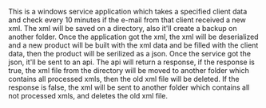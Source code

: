 This is a windows service application which takes a specified client data and check every 10 minutes if the e-mail from that client received a new xml.
The xml will be saved on a directory, also it'll create a backup on another folder.
Once the application got the xml, the xml will be deserialized and a new product will be built with the xml data and be filled with the client data, then the product will be serilized as a json.
Once the service got the json, it'll be sent to an api. The api will return a response, if the response is true, the xml file from the directory will be moved to another folder which contains all processed xmls, then the old xml file will be deleted.
If the response is false, the xml will be sent to another folder which contains all not processed xmls, and deletes the old xml file.
